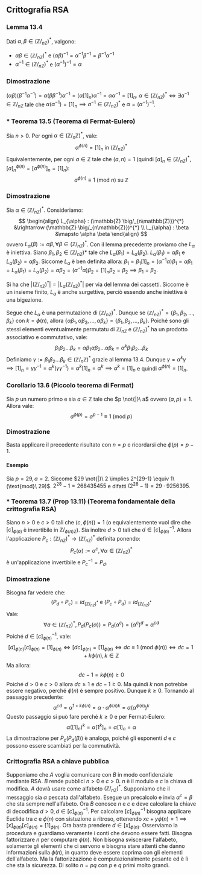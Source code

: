 ## Crittografia RSA
### Lemma 13.4
Dati $\alpha, \beta \in \left(\mathbb{Z} \big/_{n\mathbb{Z}} \right)^{*}$, valgono:
- $\alpha \beta \in \left(\mathbb{Z} \big/_{n\mathbb{Z}} \right)^{*}$ e $(\alpha \beta)^{-1} = \alpha^{-1}\beta^{-1} = \beta^{-1}\alpha^{-1}$
- $\alpha^{-1} \in \left(\mathbb{Z} \big/_{n\mathbb{Z}} \right)^{*}$ e $(\alpha^{-1})^{-1} = \alpha$

### Dimostrazione
$(\alpha \beta)(\beta^{-1}\alpha^{-1}) = \alpha(\beta \beta^{-1})\alpha^{-1} = (\alpha [1]_{n})\alpha^{-1} = \alpha \alpha^{-1} = [1]_{n}$.
$\alpha \in \left(\mathbb{Z} \big/_{n\mathbb{Z}} \right)^{*} \Longleftrightarrow \exists a^{-1} \in \mathbb{Z} \big/_{n\mathbb{Z}}$ tale che $\alpha(\alpha^{-1}) = [1]_{n} \implies a^{-1} \in \left(\mathbb{Z} \big/_{n\mathbb{Z}} \right)^{*}$ e $\alpha = (\alpha^{-1})^{-1}$.

### * Teorema 13.5 (Teorema di Fermat-Eulero)
Sia $n > 0$. Per ogni $\alpha \in (\mathbb{Z} \big/ _n \mathbb{Z})^{*}$, vale:
$$
\alpha^{\phi(n)} = [1]_{n} \text{ in } \left( \mathbb{Z} \big/_{n\mathbb{Z}} \right)^{*}
$$
Equivalentemente, per ogni $a \in \mathbb{Z}$ tale che $(a, n) = 1$ (quindi $[a]_{n} \in \left( \mathbb{Z} \big/_{n\mathbb{Z}} \right)^{*}$, $[a]_{n}^{\phi(n)} = [a^{\phi(n)}]_{n}= [1]_{n}$):
$$
a^{\phi(n)} \equiv 1\ (\text{mod}\ n) \text{ su } \mathbb{Z}
$$
### Dimostrazione
Sia $\alpha \in (\mathbb{Z} \big/_{n\mathbb{Z}})^{*}$. Consideriamo:
$$
\begin{align}
L_{\alpha} : (\mathbb{Z} \big/_{n\mathbb{Z}})^{*} &\rightarrow (\mathbb{Z} \big/_{n\mathbb{Z}})^{*} \\
L_{\alpha} : \beta &\mapsto \alpha \beta
\end{align}
$$
ovvero $L_{\alpha}(\beta):=\alpha \beta, \forall \beta \in (\mathbb{Z} \big/ _{n\mathbb{Z}})^{*}$. Con il lemma precedente proviamo che $L_{\alpha}$ è iniettiva.
Siano $\beta_{1}, \beta_{2} \in (\mathbb{Z} \big/ _{n\mathbb{Z}})*$ tale che $L_{\alpha}(\beta_{1}) = L_{\alpha}(\beta_{2})$.
$L_{\alpha}(\beta_{1}) = \alpha \beta_{1}$ e $L_{\alpha}(\beta_{2})=\alpha \beta_{2}$. Siccome $L_{\alpha}$ è ben definita allora: $\beta_{1} = \beta_{1}[1]_{n} = (\alpha^{-1}\alpha)\beta_{1} = \alpha \beta_{1} =L_{\alpha}(\beta_{1}) = L_{\alpha}(\beta_{2})=\alpha \beta_{2}=(\alpha^{-1}\alpha)\beta_{2}=[1]_{n}\beta_{2}=\beta_{2} \implies \beta_{1} = \beta_{2}$.

Si ha che $\left| (\mathbb{Z} \big/ _{n \mathbb{Z}})^{*} \right| = \left| L_{\alpha} (\mathbb{Z} \big/ _{n\mathbb{Z}})^{*} \right|$ per via del lemma dei cassetti.
Siccome è un insieme finito, $L_{\alpha}$ è anche surgettiva, perciò essendo anche iniettiva è una bigezione.

Segue che $L_{\alpha}$ è una permutazione di $(\mathbb{Z} \big/ _{n\mathbb{Z}})^{*}$. Dunque se $(\mathbb{Z} \big/ _{n\mathbb{Z}})^{*}=\{ \beta_{1}, \beta_{2}, \dots, \beta_{k} \}$ con $k = \phi(n)$, allora $\{ \alpha \beta_{1}, \alpha \beta_{2}, \dots, \alpha \beta_{k} \} = \{ \beta_{1}, \beta_{2}, \dots, \beta_{k} \}$.
Poiché sono gli stessi elementi eventualmente permutatu di $\mathbb{Z} \big/_{n\mathbb{Z}}$ e $(\mathbb{Z} \big/ _{n\mathbb{Z}})^{*}$ ha un prodotto associativo e commutativo, vale:
$$
\beta_{1} \beta_{2}\dots \beta_{k} =\alpha \beta_{1} \alpha \beta_{2}\dots \alpha \beta_{k} = \alpha^{k} \beta_{1} \beta_{2} \dots \beta_{k}
$$
Definiamo $\gamma:= \beta_{1}\beta_{2}\dots \beta_{k} \in (\mathbb{Z} \big/ _n\mathbb{Z})^{*}$ grazie al lemma 13.4.
Dunque $\gamma = \alpha^{k}\gamma \implies [1]_{n} = \gamma \gamma^{-1} = \alpha^{k}(\gamma \gamma^{-1})=\alpha^{k}[1]_{n}=\alpha^{k} \implies \alpha^{k}=[1]_{n}$ e quindi $\alpha^{\phi(n)} = [1]_{n}$.

### Corollario 13.6 (Piccolo teorema di Fermat)
Sia $p$ un numero primo e sia $a \in \mathbb{Z}$ tale che $p \not{|}\ a$ ovvero $(a, p) = 1$. Allora vale:
$$
a^{\phi(p)} = a^{p - 1} \equiv 1\ (\text{mod}\ p)
$$
### Dimostrazione
Basta applicare il precedente risultato con $n = p$ e ricordarsi che $\phi(p)=p-1$.

#### Esempio
Sia $p = 29, a = 2$. Siccome $29 \not{|}\ 2 \implies 2^{29-1} \equiv 1\ (\text{mod}\ 29)$. $2^{28}-1 = 268435455$ e difatti $(2^{28}-1) = 29 \cdot 9256395$.

### * Teorema 13.7 (Prop 13.11) (Teorema fondamentale della crittografia RSA)
Siano $n>0$ e $c > 0$ tali che $(c, \phi(n))=1$ (o equivalentemente vuol dire che $[c]_{\phi(n)}$ è invertibile in $\mathbb{Z} \big / _{\phi(n) \mathbb{Z}}$). Sia inoltre $d > 0$ tali che $d \in [c]_{\phi(n)}^{-1}$. Allora l'applicazione $P_{c}: \left( \mathbb{Z} \big/_{n\mathbb{Z}} \right)^{*} \rightarrow \left( \mathbb{Z} \big/_{n\mathbb{Z}} \right)^{*}$ definita ponendo:
$$
P_{c}(\alpha) := \alpha^{c}, \forall \alpha \in \left( \mathbb{Z} \big/_{n\mathbb{Z}} \right) ^{*}
$$
è un'applicazione invertibile e $P_{c}^{-1} = P_{d}$.
### Dimostrazione
Bisogna far vedere che:
$$
(P_{d} \circ P_{c}) = id_{\left( \mathbb{Z} \big/_{n\mathbb{Z}} \right) ^{*}} \text{ e } (P_{c} \circ P_{d}) = id_{\left( \mathbb{Z} \big/_{n\mathbb{Z}} \right) ^{*}}
$$
Vale:
$$
\forall a \in \left( \mathbb{Z} \big/_{n\mathbb{Z}} \right) ^{*}, P_{d}(P_{c}(\alpha)) = P_{d}(\alpha^{c}) = (\alpha^{c})^{d} = \alpha^{cd}
$$
Poiché $d \in [c]_{\phi(n)}^{-1}$, vale:
$$
[d]_{\phi(n)} [c]_{\phi(n)} = [1]_{\phi(n)} \Longleftrightarrow [dc]_{\phi(n)} = [1]_{\phi(n)} \Longleftrightarrow dc \equiv 1\ (\text{mod}\ \phi(n)) \Longleftrightarrow dc = 1 + k\phi(n), k \in \mathbb{Z}
$$
Ma allora:
$$
dc - 1 = k\phi(n) \geq 0
$$
Poiché $d > 0$ e $c > 0$ allora $dc \geq 1$ e $dc - 1 \geq 0$. Ma quindi $k$ non potrebbe essere negativo, perché $\phi(n)$ è sempre positivo. Dunque $k \geq 0$.
Tornando al passaggio precedente:
$$
\alpha^{cd} = \alpha^{1+k\phi(n)} = \alpha \cdot \alpha^{\phi(n)k} = \alpha(\alpha^{\phi(n)})^{k}
$$
Questo passaggio si può fare perché $k \geq 0$ e per Fermat-Eulero:
$$
\alpha ([1]_{n})^{k} = \alpha[1^{k}]_{n} = \alpha [1]_{n} = \alpha
$$
La dimostrazione per $P_{c}(P_{d}(\beta))$ è analoga, poiché gli esponenti $d$ e $c$ possono essere scambiati per la commutività.
### Crittografia RSA a chiave pubblica
Supponiamo che $A$ voglia comunicare con $B$ in modo confidenziale mediante RSA.
$B$ rende pubblici $n > 0$ e $c > 0$. $n$ è il modulo e $c$ la chiava di modifica.
$A$ dovrà usare come alfabeto $\left( \mathbb{Z} \big/_{n\mathbb{Z}} \right) ^{*}$. Supponiamo che il messaggio sia $\alpha$ pescata dall'alfabeto. Esegue un precalcolo e invia $\alpha^{c}=\beta$ che sta sempre nell'alfabeto. Ora $B$ conosce $n$ e $c$ e deve calcolare la chiave di decodifica $d>0, d\in[c]_{\phi(n)}^{-1}$. Per calcolare $[c]_{\phi(n)}^{-1}$ bisogna applicare Euclide tra $c$ e $\phi(n)$ con sistuzione a ritroso, ottenendo $xc + y\phi(n) = 1 \implies [x]_{\phi(n)}[c]_{\phi(n)} = [1]_{\phi(n)}$. Ora basta prendere $d \in [x]_{\phi(n)}$. Osserviamo la procedura e guardiamo veramente i conti che devono essere fatti.
Bisogna fattorizzare $n$ per computare $\phi(n)$.
Non bisogna sviscerare l'alfabeto, solamente gli elementi che ci servono e bisogna stare attenti che danno informazioni sulla $\phi(n)$, in quanto deve essere coprima con gli elementi dell'alfabeto. Ma la fattorizzazione è computazionalmente pesante ed è lì che sta la sicurezza. Di solito $n = pq$ con $p$ e $q$ primi molto grandi.